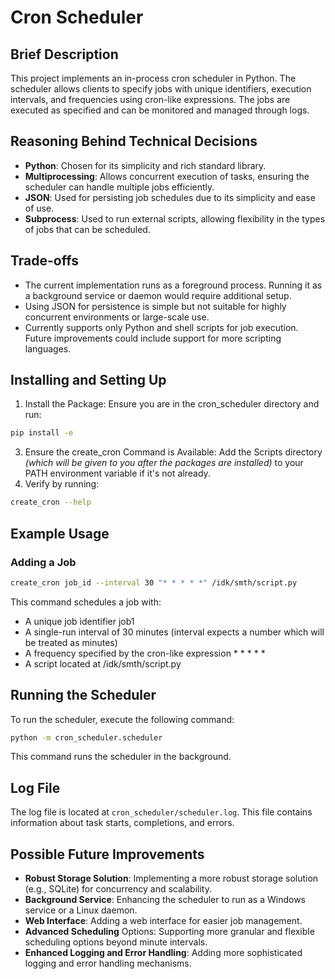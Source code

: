# Cron Scheduler
## Brief Description
This project implements an in-process cron scheduler in Python. The scheduler allows clients to specify jobs with unique identifiers, execution intervals, and frequencies using cron-like expressions. The jobs are executed as specified and can be monitored and managed through logs.
## Reasoning Behind Technical Decisions
* **Python**: Chosen for its simplicity and rich standard library.
* **Multiprocessing**: Allows concurrent execution of tasks, ensuring the scheduler can handle multiple jobs efficiently.
* **JSON**: Used for persisting job schedules due to its simplicity and ease of use.
* **Subprocess**: Used to run external scripts, allowing flexibility in the types of jobs that can be scheduled.
## Trade-offs
* The current implementation runs as a foreground process. Running it as a background service or daemon would require additional setup.
* Using JSON for persistence is simple but not suitable for highly concurrent environments or large-scale use.
* Currently supports only Python and shell scripts for job execution. Future improvements could include support for more scripting languages.

## Installing and Setting Up
1. Install the Package: Ensure you are in the cron_scheduler directory and run:
```sh
pip install -e
```
3. Ensure the create_cron Command is Available:
Add the Scripts directory *(which will be given to you after the packages are installed)* to your PATH environment variable if it's not already.
4. Verify by running:
```sh
create_cron --help
```

## Example Usage
### Adding a Job
```sh
create_cron job_id --interval 30 "* * * * *" /idk/smth/script.py
```

This command schedules a job with:
* A unique job identifier job1
* A single-run interval of 30 minutes (interval expects a number which will be treated as minutes)
* A frequency specified by the cron-like expression * * * * *
* A script located at /idk/smth/script.py

## Running the Scheduler
To run the scheduler, execute the following command:
```sh
python -m cron_scheduler.scheduler
```
This command runs the scheduler in the background.

## Log File
The log file is located at `cron_scheduler/scheduler.log`. This file contains information about task starts, completions, and errors.

## Possible Future Improvements
* **Robust Storage Solution**: Implementing a more robust storage solution (e.g., SQLite) for concurrency and scalability.
* **Background Service**: Enhancing the scheduler to run as a Windows service or a Linux daemon.
* **Web Interface**: Adding a web interface for easier job management.
* **Advanced Scheduling** Options: Supporting more granular and flexible scheduling options beyond minute intervals.
* **Enhanced Logging and Error Handling**: Adding more sophisticated logging and error handling mechanisms.

